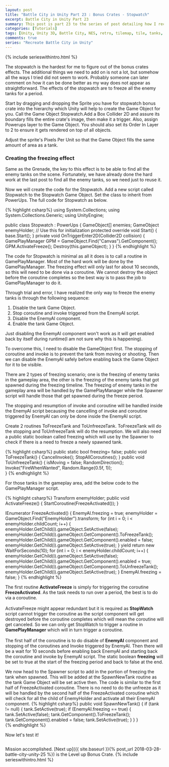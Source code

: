 ```yaml
---
layout: post
title: "Battle City in Unity Part 23 : Bonus Crates - Stopwatch"
excerpt: Battle City in Unity Part 23
summary: This post is part 23 to the series of post detailing how I recreate Battle City in Unity
categories: [Tutorials]
tags: [Unity, Unity 3D, Battle City, NES, retro, tilemap, tile, tanks, gaming, classic]
comments: true
series: "Recreate Battle City in Unity"
---
```

{% include serieswithintro.html %}

The stopwatch is the hardest for me to figure out of the bonus crates effects. The additional things we need to add on is not a lot, but somehow all the ways I tried did not seem to work. Probably someone can later comment on how it can be done better as my way does not appear as straightforward. The effects of the stopwatch are to freeze all the enemy tanks for a period.

Start by dragging and dropping the Sprite you have for stopwatch bonus crate into the hierarchy which Unity will help to create the Game Object for you. Call the Game Object <keyword>Stopwatch</keyword>.Add a <keyword>Box Collider 2D</keyword> and assure its boundary fills the entire crate's image, then make it a trigger. Also, assign <keyword>Powerups</keyword> layer to the Game Object. You should also set its <keyword>Order In Layer to 2</keyword> to ensure it gets rendered on top of all objects.

<div class="info">Adjust the sprite's Pixels Per Unit so that the Game Object fills the same amount of area as a tank.</div>

<img src="{{ site.baseurl }}/images/BattleCity_Stopwatch_1.png" alt="">

### Creating the freezing effect

Same as the Grenade, the key to this effect is to be able to find all the enemy tanks on the scene. Fortunately, we have already done the hard work at the last post to find all the enemy tanks, so we need just to reuse it.

Now we will create the code for the Stopwatch. Add a new script called <keyword>Stopwatch</keyword> to the Stopwatch Game Object. Set the class to inherit from PowerUps. The full code for Stopwatch as below.

{% highlight csharp%}
using System.Collections;
using System.Collections.Generic;
using UnityEngine;

public class Stopwatch : PowerUps
{
    GameObject[] enemies;
    GameObject enemyHolder;
    // Use this for initialization
    protected override void Start()
    {
        base.Start();
    }
    private void OnTriggerEnter2D(Collider2D collision)
    {
        GamePlayManager GPM = GameObject.Find("Canvas").GetComponent<GamePlayManager>();
        GPM.ActivateFreeze();
        Destroy(this.gameObject);
    }
}
{% endhighlight %}

<div class="info">The code for Stopwatch is minimal as all it does is to call a routine in GamePlayManager. Most of the hard work will be done by the GamePlayManager. The freezing effect will only last for about 10 seconds, so this will need to be done via a coroutine. We cannot destroy the object before the coroutine completes so the best way is to pass the job to GamePlayManager to do it.</div>

Through trial and error, I have realized the only way to freeze the enemy tanks is through the following sequence:
1. Disable the tank Game Object.
2. Stop coroutine and invoke triggered from the EnemyAI script.
3. Disable the EnemyAI component.
4. Enable the tank Game Object.

Just disabling the EnemyAI component won't work as it will get enabled back by itself during runtime(I am not sure why this is happening). 

To overcome this, I need to disable the GameObject first. The stopping of coroutine and invoke is to prevent the tank from moving or shooting. Then we can disable the EnemyAI safely before enabling back the Game Object for it to be visible. 

There are 2 types of freezing scenario; one is the freezing of enemy tanks in the gameplay area, the other is the freezing of the enemy tanks that got spawned during the freezing timeline. The freezing of enemy tanks in the gameplay area will be handled by the GamePlayManager while the Spawner script will handle those that get spawned during the freeze period.

The stopping and resumption of invoke and coroutine will be handled inside the EnemyAI script becausing the cancelling of invoke and coroutine triggered by <keyword>EnemyAI</keyword> can only be done inside the EnemyAI script. 

Create 2 routines <keyword>ToFreezeTank</keyword> and <keyword>ToUnfreezeTank</keyword>. ToFreezeTank will do the stopping and ToUnfreezeTank will do the resumption. We will also need a public static boolean called <keyword>freezing</keyword> which will use by the Spawner to check if there is a need to freeze a newly spawned tank.

{% highlight csharp%}
public static bool freezing= false;
public void ToFreezeTank()
{
    CancelInvoke();
    StopAllCoroutines();
}
public void ToUnfreezeTank()
{
    isMoving = false;
    RandomDirection();
    Invoke("FireWhenWanted", Random.Range(0.5f, 1));     
}
{% endhighlight %}

For those tanks in the gameplay area, add the below code to the GamePlayManager script.

{% highlight csharp%}
Transform enemyHolder;
public void ActivateFreeze()
{
    StartCoroutine(FreezeActivated());
}

IEnumerator FreezeActivated()
{
    EnemyAI.freezing = true;
    enemyHolder = GameObject.Find("EnemyHolder").transform;
    for (int i = 0; i < enemyHolder.childCount; i++)
    {
        enemyHolder.GetChild(i).gameObject.SetActive(false);
        enemyHolder.GetChild(i).gameObject.GetComponent<EnemyAI>().ToFreezeTank();
        enemyHolder.GetChild(i).gameObject.GetComponent<EnemyAI>().enabled = false;
        enemyHolder.GetChild(i).gameObject.SetActive(true);
    }
    yield return new WaitForSeconds(10);
    for (int i = 0; i < enemyHolder.childCount; i++)
    {
        enemyHolder.GetChild(i).gameObject.SetActive(false);
        enemyHolder.GetChild(i).gameObject.GetComponent<EnemyAI>().enabled = true;
        enemyHolder.GetChild(i).gameObject.GetComponent<EnemyAI>().ToUnfreezeTank();
        enemyHolder.GetChild(i).gameObject.SetActive(true);
    }
    EnemyAI.freezing = false;
}
{% endhighlight %}
<div class="info">The first routine <b>ActivateFreeze</b> is simply for triggering the coroutine <b>FreezeActivated</b>. As the task needs to run over a period, the best is to do via a coroutine.<br><br>
ActivateFreeze might appear redundant but it is required as <b>StopWatch</b> script cannot trigger the coroutine as the script component will get destroyed before the coroutine completes which will mean the coroutine will get canceled. So we can only get StopWatch to trigger a routine in <b>GamePlayManager</b> which will in turn trigger a coroutine.<br><br>
The first half of the coroutine is to do disable of <b>EnemyAI</b> component and stopping of the coroutines and Invoke triggered by EnemyAI. Then there will be a wait for 10 seconds before enabling back EnemyAI and starting back the coroutine and invoke by EnemyAI script. The static boolean <b>freezing</b> will be set to true at the start of the freezing period and back to false at the end.
</div>

We now head to the Spawner script to add in the portion of freezing the tank when spawned. This will be added at the SpawnNewTank routine as the tank Game Object will be set active then. The code is similar to the first half of FreezeActivated coroutine. There is no need to do the unfreeze as it will be handled by the second half of the FreezeActivated coroutine which will check for all the child of EnemyHolder and activate all their EnemyAI component.
{% highlight csharp%}
public void SpawnNewTank()
{
    if (tank != null)
    {
        tank.SetActive(true);
        if (EnemyAI.freezing == true)
        {
            tank.SetActive(false);
            tank.GetComponent<EnemyAI>().ToFreezeTank();
            tank.GetComponent<EnemyAI>().enabled = false;
            tank.SetActive(true);
        }
    }
}   
{% endhighlight %}

Now let's test it! 

<img src="{{ site.baseurl }}/images/BattleCity_Stopwatch_2.gif" alt="">

Mission accomplished. [Next up]({{ site.baseurl }}{% post_url 2018-03-28-battle-city-unity-25 %}) is the Level up Bonus Crate.
{% include serieswithintro.html %}